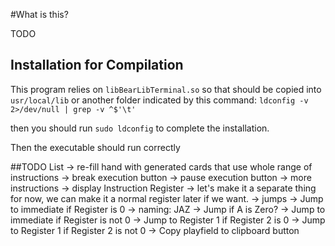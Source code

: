 #What is this?

TODO

## Installation for Compilation

This program relies on `libBearLibTerminal.so` so that should be copied into `usr/local/lib` or another folder indicated by this command: `ldconfig -v 2>/dev/null | grep -v ^$'\t'`

then you should run `sudo ldconfig` to complete the installation.

Then the executable should run correctly

##TODO List
-> re-fill hand with generated cards that use whole range of instructions
-> break execution button
-> pause execution button
-> more instructions
  -> display Instruction Register
    -> let's make it a separate thing for now, we can make it a normal
       register later if we want.
  -> jumps
    -> Jump to immediate if Register is 0
      -> naming: JAZ -> Jump if A is Zero?
    -> Jump to immediate if Register is not 0
    -> Jump to Register 1 if Register 2 is 0
    -> Jump to Register 1 if Register 2 is not 0
-> Copy playfield to clipboard button

